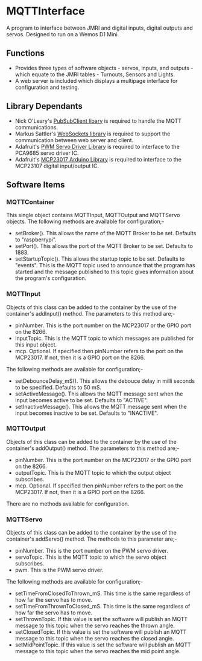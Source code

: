 # MQTTInterface
A program to interface between JMRI and digital inputs, digital outputs and servos. Designed to run on a Wemos D1 Mini.
## Functions
* Provides three types of software objects - servos, inputs, and outputs - which equate to the JMRI tables - Turnouts, Sensors and Lights.
* A web server is included which displays a multipage interface for configuration and testing.
## Library Dependants
* Nick O'Leary's [PubSubClient libary](https://github.com/knolleary/pubsubclient/) is required to handle the MQTT communications.
* Markus Sattler's [WebSockets library](https://github.com/Links2004/arduinoWebSockets) is required to support the communication between web server and client.
* Adafruit's [PWM Servo Driver Library](https://github.com/adafruit/Adafruit-PWM-Servo-Driver-Library) is required to interface to the PCA9685 servo driver IC.
* Adafruit's [MCP23017 Arduino Library](https://github.com/adafruit/Adafruit-MCP23017-Arduino-Library) is required to interface to the MCP23107 digital input/output IC.
## Software Items
### MQTTContainer
This single object contains MQTTInput, MQTTOutput and MQTTServo objects. The following methods are available for configuration;-
* setBroker(). This allows the name of the MQTT Broker to be set. Defaults to "raspberrypi".
* setPort(). This allows the port of the MQTT Broker to be set. Defaults to 1883.
* setStartupTopic(). This allows the startup topic to be set. Defaults to "events". This is the MQTT topic used to announce that the program has started and the message published to this topic gives information about the program's configuration.
### MQTTInput
Objects of this class can be added to the container by the use of the container's addInput() method. The parameters to this method are;-
* pinNumber. This is the port number on the MCP23017 or the GPIO port on the 8266.
* inputTopic. This is the MQTT topic to which messages are published for this input object.
* mcp. Optional. If specified then pinNumber refers to the port on the MCP23017. If not, then it is a GPIO port on the 8266.

The following methods are available for configuration;-
* setDebounceDelay_mS(). This allows the debouce delay in milli seconds to be specified. Defaults to 50 mS.
* setActiveMessage(). This allows the MQTT message sent when the input becomes active to be set. Defaults to "ACTIVE".
* setInactiveMessage(). This allows the MQTT message sent when the input becomes inactive to be set. Defaults to "INACTIVE".
### MQTTOutput
Objects of this class can be added to the container by the use of the container's addOutput() method. The parameters to this method are;-
* pinNumber. This is the port number on the MCP23017 or the GPIO port on the 8266.
* outputTopic. This is the MQTT topic to which the output object subscribes.
* mcp. Optional. If specified then pinNumber refers to the port on the MCP23017. If not, then it is a GPIO port on the 8266.

There are no methods available for configuration.
### MQTTServo
Objects of this class can be added to the container by the use of the container's addServo() method. The methods to this parameter are;-
* pinNumber. This is the port number on the PWM servo driver.
* servoTopic. This is the MQTT topic to which the servo object subscribes.
* pwm. This is the PWM servo driver.

The following methods are available for configuration;-
* setTimeFromClosedToThrown_mS. This time is the same regardless of how far the servo has to move.
* setTimeFromThrownToClosed_mS. This time is the same regardless of how far the servo has to move.
* setThrownTopic. If this value is set the software will publish an MQTT message to this topic when the servo reaches the thrown angle.
* setClosedTopic. If this value is set the software will publish an MQTT message to this topic when the servo reaches the closed angle.
* setMidPointTopic. If this value is set the software will publish an MQTT message to this topic when the servo reaches the mid point angle.
